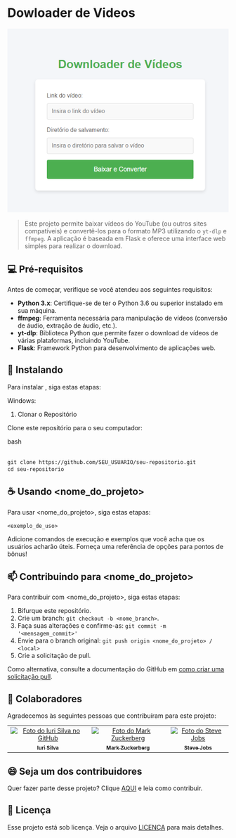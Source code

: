 # Dowloader de Videos



<img src="img/Captura de tela 2024-11-06 112423.png" alt="Exemplo imagem">

> Este projeto permite baixar vídeos do YouTube (ou outros sites compatíveis) e convertê-los para o formato MP3 utilizando o `yt-dlp` e `ffmpeg`. A aplicação é baseada em Flask e oferece uma interface web simples para realizar o download.




## 💻 Pré-requisitos

Antes de começar, verifique se você atendeu aos seguintes requisitos:

- **Python 3.x**: Certifique-se de ter o Python 3.6 ou superior instalado em sua máquina.
- **ffmpeg**: Ferramenta necessária para manipulação de vídeos (conversão de áudio, extração de áudio, etc.).
- **yt-dlp**: Biblioteca Python que permite fazer o download de vídeos de várias plataformas, incluindo YouTube.
- **Flask**: Framework Python para desenvolvimento de aplicações web.

## 🚀 Instalando <Dowloader de Videos>

Para instalar , siga estas etapas:



Windows:
1. Clonar o Repositório

Clone este repositório para o seu computador:

bash
```

git clone https://github.com/SEU_USUARIO/seu-repositorio.git
cd seu-repositorio
```

## ☕ Usando <nome_do_projeto>

Para usar <nome_do_projeto>, siga estas etapas:

```
<exemplo_de_uso>
```

Adicione comandos de execução e exemplos que você acha que os usuários acharão úteis. Forneça uma referência de opções para pontos de bônus!

## 📫 Contribuindo para <nome_do_projeto>

Para contribuir com <nome_do_projeto>, siga estas etapas:

1. Bifurque este repositório.
2. Crie um branch: `git checkout -b <nome_branch>`.
3. Faça suas alterações e confirme-as: `git commit -m '<mensagem_commit>'`
4. Envie para o branch original: `git push origin <nome_do_projeto> / <local>`
5. Crie a solicitação de pull.

Como alternativa, consulte a documentação do GitHub em [como criar uma solicitação pull](https://help.github.com/en/github/collaborating-with-issues-and-pull-requests/creating-a-pull-request).

## 🤝 Colaboradores

Agradecemos às seguintes pessoas que contribuíram para este projeto:

<table>
  <tr>
    <td align="center">
      <a href="#" title="defina o título do link">
        <img src="https://avatars3.githubusercontent.com/u/31936044" width="100px;" alt="Foto do Iuri Silva no GitHub"/><br>
        <sub>
          <b>Iuri Silva</b>
        </sub>
      </a>
    </td>
    <td align="center">
      <a href="#" title="defina o título do link">
        <img src="https://s2.glbimg.com/FUcw2usZfSTL6yCCGj3L3v3SpJ8=/smart/e.glbimg.com/og/ed/f/original/2019/04/25/zuckerberg_podcast.jpg" width="100px;" alt="Foto do Mark Zuckerberg"/><br>
        <sub>
          <b>Mark Zuckerberg</b>
        </sub>
      </a>
    </td>
    <td align="center">
      <a href="#" title="defina o título do link">
        <img src="https://miro.medium.com/max/360/0*1SkS3mSorArvY9kS.jpg" width="100px;" alt="Foto do Steve Jobs"/><br>
        <sub>
          <b>Steve Jobs</b>
        </sub>
      </a>
    </td>
  </tr>
</table>

## 😄 Seja um dos contribuidores

Quer fazer parte desse projeto? Clique [AQUI](CONTRIBUTING.md) e leia como contribuir.

## 📝 Licença

Esse projeto está sob licença. Veja o arquivo [LICENÇA](LICENSE.md) para mais detalhes.
